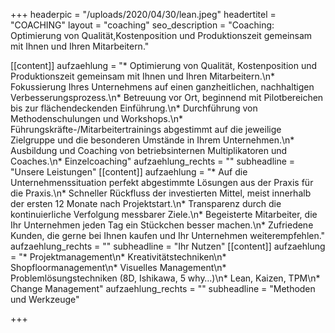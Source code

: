 +++
headerpic = "/uploads/2020/04/30/lean.jpeg"
headertitel = "COACHING"
layout = "coaching"
seo_description = "Coaching: Optimierung von Qualität,Kostenposition und Produktionszeit gemeinsam mit Ihnen und Ihren Mitarbeitern."

[[content]]
aufzaehlung = "* Optimierung von Qualität, Kostenposition und Produktionszeit gemeinsam mit Ihnen und Ihren Mitarbeitern.\n* Fokussierung Ihres Unternehmens auf einen ganzheitlichen, nachhaltigen Verbesserungsprozess.\n* Betreuung vor Ort, beginnend mit Pilotbereichen bis zur flächendeckenden Einführung.\n* Durchführung von Methodenschulungen und Workshops.\n* Führungskräfte-/Mitarbeitertrainings abgestimmt auf die jeweilige Zielgruppe und die besonderen Umstände in Ihrem Unternehmen.\n* Ausbildung und Coaching von betriebsinternen Multiplikatoren und Coaches.\n* Einzelcoaching"
aufzaehlung_rechts = ""
subheadline = "Unsere Leistungen"
[[content]]
aufzaehlung = "* Auf die Unternehmenssituation perfekt abgestimmte Lösungen aus der Praxis für die Praxis.\n* Schneller Rückfluss der investierten Mittel, meist innerhalb der ersten 12 Monate nach Projektstart.\n* Transparenz durch die kontinuierliche Verfolgung messbarer Ziele.\n* Begeisterte Mitarbeiter, die Ihr Unternehmen jeden Tag ein Stückchen besser machen.\n* Zufriedene Kunden, die gerne bei Ihnen kaufen und Ihr Unternehmen weiterempfehlen."
aufzaehlung_rechts = ""
subheadline = "Ihr Nutzen"
[[content]]
aufzaehlung = "* Projektmanagement\n* Kreativitätstechniken\n* Shopfloormanagement\n* Visuelles Management\n* Problemlösungstechniken (8D, Ishikawa, 5 why…)\n* Lean, Kaizen, TPM\n* Change Management"
aufzaehlung_rechts = ""
subheadline = "Methoden und Werkzeuge"

+++
